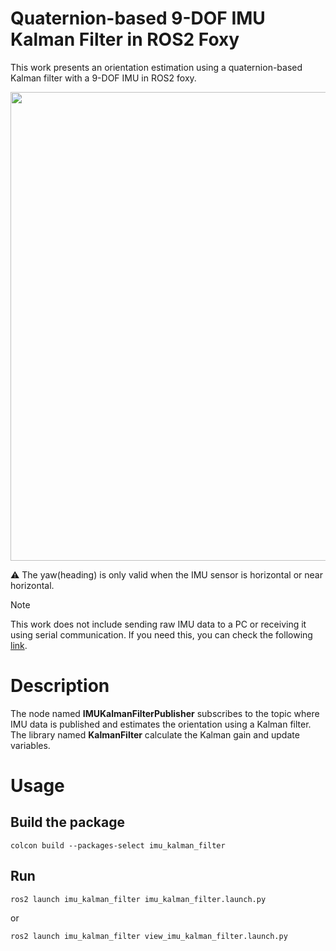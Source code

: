 # Quaternion-based 9-DOF IMU Kalman Filter in ROS2 Foxy

This work presents an orientation estimation using a quaternion-based Kalman filter with a 9-DOF IMU in ROS2 foxy.

<p align = "left">
 <img src = "https://github.com/SeonilChoi/Quaternion-based-9-DOF-IMU-Kalman-Filter-in-ROS2-Foxy/assets/172185042/616a6027-c3df-443f-a143-0f3f420fabad" width=750/>
</p>

 :warning: The yaw(heading) is only valid when the IMU sensor is horizontal or near horizontal.

> [!NOTE]
> This work does not include sending raw IMU data to a PC or receiving it using serial communication. If you need this, you can check the following [link](https://github.com/SeonilChoi/MPU-9250-Serial-Communication-in-ROS2-Foxy.git).

# Description

The node named **IMUKalmanFilterPublisher** subscribes to the topic where IMU data is published and estimates the orientation using a Kalman filter.
The library named **KalmanFilter** calculate the Kalman gain and update variables.

# Usage

## Build the package

```
colcon build --packages-select imu_kalman_filter
```

## Run

```
ros2 launch imu_kalman_filter imu_kalman_filter.launch.py
```

or

```
ros2 launch imu_kalman_filter view_imu_kalman_filter.launch.py
```
